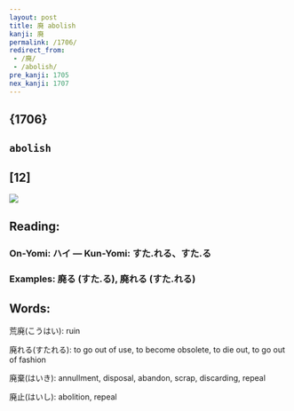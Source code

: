 ```yaml
---
layout: post
title: 廃 abolish
kanji: 廃
permalink: /1706/
redirect_from:
 - /廃/
 - /abolish/
pre_kanji: 1705
nex_kanji: 1707
---
```


## {1706}

## `abolish`

## [12]

<div class="stroke"><img src="E5BB83.png" /></div>

## Reading:

### On-Yomi: ハイ &mdash; Kun-Yomi: すた.れる、すた.る

### Examples: 廃る (すた.る), 廃れる (すた.れる)

## Words:

荒廃(こうはい): ruin

廃れる(すたれる): to go out of use, to become obsolete, to die out, to go out of fashion

廃棄(はいき): annullment, disposal, abandon, scrap, discarding, repeal

廃止(はいし): abolition, repeal
